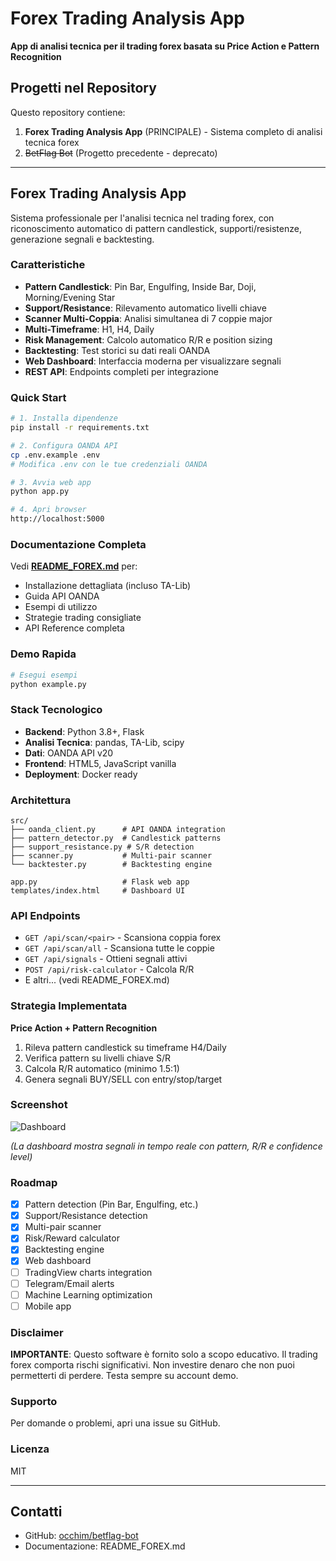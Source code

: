# Forex Trading Analysis App

**App di analisi tecnica per il trading forex basata su Price Action e Pattern Recognition**

## Progetti nel Repository

Questo repository contiene:

1. **Forex Trading Analysis App** (PRINCIPALE) - Sistema completo di analisi tecnica forex
2. ~~BetFlag Bot~~ (Progetto precedente - deprecato)

---

## Forex Trading Analysis App

Sistema professionale per l'analisi tecnica nel trading forex, con riconoscimento automatico di pattern candlestick, supporti/resistenze, generazione segnali e backtesting.

### Caratteristiche

- **Pattern Candlestick**: Pin Bar, Engulfing, Inside Bar, Doji, Morning/Evening Star
- **Support/Resistance**: Rilevamento automatico livelli chiave
- **Scanner Multi-Coppia**: Analisi simultanea di 7 coppie major
- **Multi-Timeframe**: H1, H4, Daily
- **Risk Management**: Calcolo automatico R/R e position sizing
- **Backtesting**: Test storici su dati reali OANDA
- **Web Dashboard**: Interfaccia moderna per visualizzare segnali
- **REST API**: Endpoints completi per integrazione

### Quick Start

```bash
# 1. Installa dipendenze
pip install -r requirements.txt

# 2. Configura OANDA API
cp .env.example .env
# Modifica .env con le tue credenziali OANDA

# 3. Avvia web app
python app.py

# 4. Apri browser
http://localhost:5000
```

### Documentazione Completa

Vedi **[README_FOREX.md](README_FOREX.md)** per:
- Installazione dettagliata (incluso TA-Lib)
- Guida API OANDA
- Esempi di utilizzo
- Strategie trading consigliate
- API Reference completa

### Demo Rapida

```python
# Esegui esempi
python example.py
```

### Stack Tecnologico

- **Backend**: Python 3.8+, Flask
- **Analisi Tecnica**: pandas, TA-Lib, scipy
- **Dati**: OANDA API v20
- **Frontend**: HTML5, JavaScript vanilla
- **Deployment**: Docker ready

### Architettura

```
src/
├── oanda_client.py      # API OANDA integration
├── pattern_detector.py  # Candlestick patterns
├── support_resistance.py # S/R detection
├── scanner.py           # Multi-pair scanner
└── backtester.py        # Backtesting engine

app.py                   # Flask web app
templates/index.html     # Dashboard UI
```

### API Endpoints

- `GET /api/scan/<pair>` - Scansiona coppia forex
- `GET /api/scan/all` - Scansiona tutte le coppie
- `GET /api/signals` - Ottieni segnali attivi
- `POST /api/risk-calculator` - Calcola R/R
- E altri... (vedi README_FOREX.md)

### Strategia Implementata

**Price Action + Pattern Recognition**

1. Rileva pattern candlestick su timeframe H4/Daily
2. Verifica pattern su livelli chiave S/R
3. Calcola R/R automatico (minimo 1.5:1)
4. Genera segnali BUY/SELL con entry/stop/target

### Screenshot

![Dashboard](https://via.placeholder.com/800x400?text=Forex+Trading+Dashboard)

*(La dashboard mostra segnali in tempo reale con pattern, R/R e confidence level)*

### Roadmap

- [x] Pattern detection (Pin Bar, Engulfing, etc.)
- [x] Support/Resistance detection
- [x] Multi-pair scanner
- [x] Risk/Reward calculator
- [x] Backtesting engine
- [x] Web dashboard
- [ ] TradingView charts integration
- [ ] Telegram/Email alerts
- [ ] Machine Learning optimization
- [ ] Mobile app

### Disclaimer

**IMPORTANTE**: Questo software è fornito solo a scopo educativo. Il trading forex comporta rischi significativi. Non investire denaro che non puoi permetterti di perdere. Testa sempre su account demo.

### Supporto

Per domande o problemi, apri una issue su GitHub.

### Licenza

MIT

---

## Contatti

- GitHub: [occhim/betflag-bot](https://github.com/occhim/betflag-bot)
- Documentazione: README_FOREX.md
